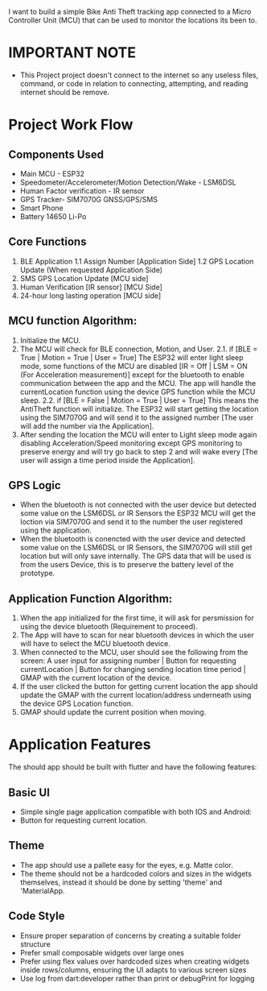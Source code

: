 I want to build a simple Bike Anti Theft tracking app connected to a Micro Controller Unit (MCU) that can be used to monitor the locations its been to.

# IMPORTANT NOTE
 - This Project project doesn't connect to the internet so any useless files, command, or code in relation to connecting, attempting, and reading internet should be remove.

# Project Work Flow

## Components Used
 - Main MCU - ESP32
 - Speedometer/Accelerometer/Motion Detection/Wake - LSM6DSL
 - Human Factor verification - IR sensor
 - GPS Tracker- SIM7070G GNSS/GPS/SMS 
 - Smart Phone
 - Battery 14650 Li-Po

## Core Functions 
1. BLE Application
1.1 Assign Number [Application Side]
1.2 GPS Location Update (When requested Application Side)
2. SMS GPS Location Update [MCU side] 
3. Human Verification [IR sensor] [MCU Side]
4. 24-hour long lasting operation [MCU side]

## MCU function Algorithm:
1. Initialize the MCU.
2. The MCU will check for BLE connection, Motion, and User.
2.1. if [BLE = True | Motion = True | User = True] The ESP32 will enter light sleep mode, some functions of the MCU are disabled [IR = Off | LSM = ON (For Acceleration measurement)] except for the bluetooth to enable communication between the app and the MCU. The app will handle the currentLocation function using the device GPS function while the MCU sleep. 
2.2. if [BLE = False | Motion = True | User = True] This means the AntiTheft function will initialize. The ESP32 will start getting the location using the SIM7070G and will send it to the assigned number [The user will add the number via the Application].
3. After sending the location the MCU will enter to Light sleep mode again disabling Acceleration/Speed monitoring except GPS monitoring to preserve energy and will try go back to step 2 and will wake every [The user will assign a time period inside the Application].

## GPS Logic
 - When the bluetooth is not connected with the user device but detected some value on the LSM6DSL or IR Sensors the ESP32 MCU will get the loction via SIM7070G and send it to the number the user registered using the application.
 - When the bluetooth is conencted with the user device and detected some value on the LSM6DSL or IR Sensors, the SIM7070G will still get location but will only save internally. The GPS data that will be used is from the users Device, this is to preserve the battery level of the prototype.

## Application Function Algorithm:
1. When the app initialized for the first time, it will ask for persmission for using the device bluetooth (Requirement to proceed). 
2. The App will have to scan for near bluetooth devices in which the user will have to select the MCU bluetooth device.
3. When connected to the MCU, user should see the following from the screen: A user input for assigning number | Button for requesting currentLocation | Button for changing sending location time period | GMAP with the current location of the device.
4. If the user clicked the button for getting current location the app should update the GMAP with the current location/address underneath using the device GPS Location function. 
5. GMAP should update the current position when moving.

# Application Features

The should app should be built with flutter and have the following features:

## Basic UI

 - Simple single page application compatible with both IOS and Android:
 - Button for requesting current location.

## Theme

 - The app should use a pallete easy for the eyes, e.g. Matte color. 
 - The theme should not be a hardcoded colors and sizes in the widgets themselves, instead it should be done by setting 'theme' and 'MaterialApp.

## Code Style
 - Ensure proper separation of concerns by creating a suitable folder structure
 - Prefer small composable widgets over large ones
 - Prefer using flex values over hardcoded sizes when creating widgets inside rows/columns, ensuring the UI adapts to various screen sizes
 - Use log from dart:developer rather than print or debugPrint for logging